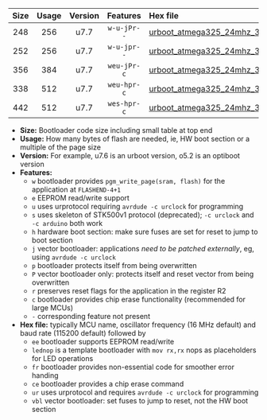 |Size|Usage|Version|Features|Hex file|
|:-:|:-:|:-:|:-:|:--|
|248|256|u7.7|`w-u-jPr--`|[urboot_atmega325_24mhz_38400bps_lednop_ur_vbl.hex](https://raw.githubusercontent.com/stefanrueger/urboot.hex/main/mcus/atmega325/fcpu_24mhz/38400_bps/urboot_atmega325_24mhz_38400bps_lednop_ur_vbl.hex)|
|252|256|u7.7|`w-u-jpr--`|[urboot_atmega325_24mhz_38400bps_lednop_fr_ur_vbl.hex](https://raw.githubusercontent.com/stefanrueger/urboot.hex/main/mcus/atmega325/fcpu_24mhz/38400_bps/urboot_atmega325_24mhz_38400bps_lednop_fr_ur_vbl.hex)|
|356|384|u7.7|`weu-jPr-c`|[urboot_atmega325_24mhz_38400bps_ee_lednop_fr_ce_ur_vbl.hex](https://raw.githubusercontent.com/stefanrueger/urboot.hex/main/mcus/atmega325/fcpu_24mhz/38400_bps/urboot_atmega325_24mhz_38400bps_ee_lednop_fr_ce_ur_vbl.hex)|
|338|512|u7.7|`weu-hpr-c`|[urboot_atmega325_24mhz_38400bps_ee_lednop_fr_ce_ur.hex](https://raw.githubusercontent.com/stefanrueger/urboot.hex/main/mcus/atmega325/fcpu_24mhz/38400_bps/urboot_atmega325_24mhz_38400bps_ee_lednop_fr_ce_ur.hex)|
|442|512|u7.7|`wes-hpr-c`|[urboot_atmega325_24mhz_38400bps_ee_lednop_fr_ce.hex](https://raw.githubusercontent.com/stefanrueger/urboot.hex/main/mcus/atmega325/fcpu_24mhz/38400_bps/urboot_atmega325_24mhz_38400bps_ee_lednop_fr_ce.hex)|

- **Size:** Bootloader code size including small table at top end
- **Usage:** How many bytes of flash are needed, ie, HW boot section or a multiple of the page size
- **Version:** For example, u7.6 is an urboot version, o5.2 is an optiboot version
- **Features:**
  + `w` bootloader provides `pgm_write_page(sram, flash)` for the application at `FLASHEND-4+1`
  + `e` EEPROM read/write support
  + `u` uses urprotocol requiring `avrdude -c urclock` for programming
  + `s` uses skeleton of STK500v1 protocol (deprecated); `-c urclock` and `-c arduino` both work
  + `h` hardware boot section: make sure fuses are set for reset to jump to boot section
  + `j` vector bootloader: applications *need to be patched externally*, eg, using `avrdude -c urclock`
  + `p` bootloader protects itself from being overwritten
  + `P` vector bootloader only: protects itself and reset vector from being overwritten
  + `r` preserves reset flags for the application in the register R2
  + `c` bootloader provides chip erase functionality (recommended for large MCUs)
  + `-` corresponding feature not present
- **Hex file:** typically MCU name, oscillator frequency (16 MHz default) and baud rate (115200 default) followed by
  + `ee` bootloader supports EEPROM read/write
  + `lednop` is a template bootloader with `mov rx,rx` nops as placeholders for LED operations
  + `fr` bootloader provides non-essential code for smoother error handing
  + `ce` bootloader provides a chip erase command
  + `ur` uses urprotocol and requires `avrdude -c urclock` for programming
  + `vbl` vector bootloader: set fuses to jump to reset, not the HW boot section
